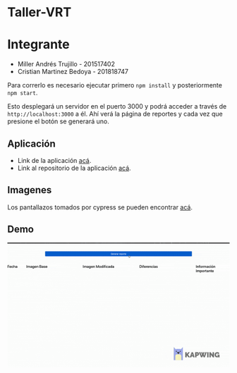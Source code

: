# Taller-VRT

# Integrante

- Miller Andrés Trujillo - 201517402
- Cristian Martinez Bedoya - 201818747

Para correrlo es necesario ejecutar primero `npm install` y posteriormente `npm start`.

Esto desplegará un servidor en el puerto 3000 y podrá acceder a través de `http://localhost:3000` a él. Ahí verá la página de reportes y cada vez que presione el botón se generará uno.

## Aplicación

- Link de la aplicación [acá](https://cmartinezbjmu.github.io/miso-4208-vrt/palette.html).
- Link al repositorio de la aplicación [acá](https://github.com/cmartinezbjmu/miso-4208-vrt).

## Imagenes

Los pantallazos tomados por cypress se pueden encontrar [acá](https://github.com/matrujillo10/taller-vrt/tree/master/public/images).

## Demo

![](t7.gif)
